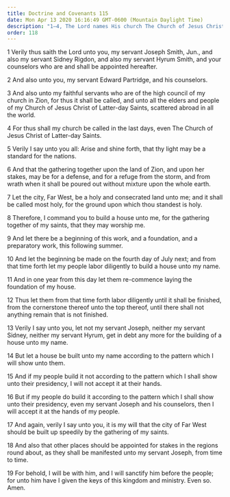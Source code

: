 ```yaml
---
title: Doctrine and Covenants 115
date: Mon Apr 13 2020 16:16:49 GMT-0600 (Mountain Daylight Time)
description: "1–4, The Lord names His church The Church of Jesus Christ of Latter-day Saints; 5–6, Zion and her stakes are places of defense and refuge for the Saints; 7–16, The Saints are commanded to build a house of the Lord at Far West; 17–19, Joseph Smith holds the keys of the kingdom of God on earth."
order: 118
---
```


1 Verily thus saith the Lord unto you, my servant Joseph Smith, Jun., and also my servant Sidney Rigdon, and also my servant Hyrum Smith, and your counselors who are and shall be appointed hereafter.

2 And also unto you, my servant Edward Partridge, and his counselors.

3 And also unto my faithful servants who are of the high council of my church in Zion, for thus it shall be called, and unto all the elders and people of my Church of Jesus Christ of Latter-day Saints, scattered abroad in all the world.

4 For thus shall my church be called in the last days, even The Church of Jesus Christ of Latter-day Saints.

5 Verily I say unto you all: Arise and shine forth, that thy light may be a standard for the nations.

6 And that the gathering together upon the land of Zion, and upon her stakes, may be for a defense, and for a refuge from the storm, and from wrath when it shall be poured out without mixture upon the whole earth.

7 Let the city, Far West, be a holy and consecrated land unto me; and it shall be called most holy, for the ground upon which thou standest is holy.

8 Therefore, I command you to build a house unto me, for the gathering together of my saints, that they may worship me.

9 And let there be a beginning of this work, and a foundation, and a preparatory work, this following summer.

10 And let the beginning be made on the fourth day of July next; and from that time forth let my people labor diligently to build a house unto my name.

11 And in one year from this day let them re-commence laying the foundation of my house.

12 Thus let them from that time forth labor diligently until it shall be finished, from the cornerstone thereof unto the top thereof, until there shall not anything remain that is not finished.

13 Verily I say unto you, let not my servant Joseph, neither my servant Sidney, neither my servant Hyrum, get in debt any more for the building of a house unto my name.

14 But let a house be built unto my name according to the pattern which I will show unto them.

15 And if my people build it not according to the pattern which I shall show unto their presidency, I will not accept it at their hands.

16 But if my people do build it according to the pattern which I shall show unto their presidency, even my servant Joseph and his counselors, then I will accept it at the hands of my people.

17 And again, verily I say unto you, it is my will that the city of Far West should be built up speedily by the gathering of my saints.

18 And also that other places should be appointed for stakes in the regions round about, as they shall be manifested unto my servant Joseph, from time to time.

19 For behold, I will be with him, and I will sanctify him before the people; for unto him have I given the keys of this kingdom and ministry. Even so. Amen.
